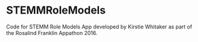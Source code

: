 # STEMMRoleModels
Code for STEMM Role Models App developed by Kirstie Whitaker as part of the Rosalind Franklin Appathon 2016.
